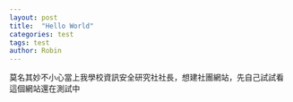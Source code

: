 ```yaml
---
layout: post
title:  "Hello World"
categories: test
tags: test
author: Robin
---
```


莫名其妙不小心當上我學校資訊安全研究社社長，想建社團網站，先自己試試看<br>
這個網站還在測試中


